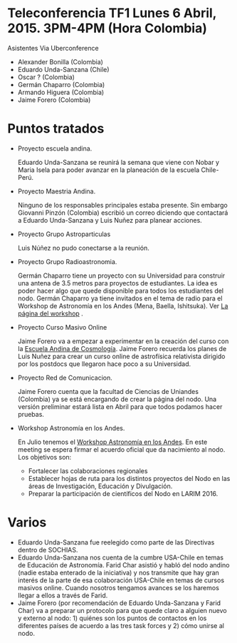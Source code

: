 Teleconferencia TF1 Lunes 6 Abril, 2015. 3PM-4PM (Hora Colombia)
=============================================================

Asistentes Via Uberconference
- Alexander Bonilla (Colombia)
- Eduardo Unda-Sanzana (Chile)
- Oscar ? (Colombia)
- Germán Chaparro (Colombia)
- Armando Higuera (Colombia)
- Jaime Forero (Colombia)

Puntos tratados
================



- Proyecto escuela andina. 

  Eduardo Unda-Sanzana se reunirá la semana que viene con Nobar y
  Maria Isela para poder avanzar en la planeación de la escuela
  Chile-Perú. 

- Proyecto Maestria Andina.  

  Ninguno de los responsables principales estaba presente. Sin embargo
  Giovanni Pinzón (Colombia) escribió un correo diciendo que
  contactará a Eduardo Unda-Sanzana y Luis Nuñez para planear
  acciones.

- Proyecto Grupo Astroparticulas

  Luis Núñez no pudo conectarse a la reunión.

- Proyecto Grupo Radioastronomia.

  Germán Chaparro tiene un proyecto con su Universidad para construir
  una antena de 3.5 metros para proyectos de estudiantes. La idea es
  poder hacer algo que quede disponible para todos los estudiantes del
  nodo.
  Germán Chaparro ya tiene invitados en el tema de radio para el
  Workshop de Astronomía en los Andes (Mena, Baella, Ishitsuka). Ver
  [La página del
  workshop](http://forero.github.io/WorkshopAstronomiaAndes2/) .

- Proyecto Curso Masivo Online

  Jaime Forero va a empezar a experimentar en la creación del curso
  con la [Escuela Andina de
  Cosmología](http://forero.github.io/AndeanCosmologySchool/). Jaime
  Forero recuerda los planes de Luis Nuñez para crear un curso online
  de astrofísica relativista dirigido por los postdocs que llegaron
  hace poco a su Universidad.

- Proyecto Red de Comunicacion.

  Jaime Forero cuenta que la facultad de Ciencias de Uniandes
  (Colombia) ya se está encargando de crear la página del nodo. Una
  versión preliminar estará lista en Abril para que todos podamos
  hacer pruebas.

- Workshop Astronomía en los Andes.

  En Julio tenemos el [Workshop Astronomía en los
  Andes](http://forero.github.io/AndeanCosmologySchool/). 
  En este meeting se espera firmar el acuerdo oficial que da
  nacimiento al nodo.
  Los objetivos son:
  - Fortalecer las colaboraciones regionales
  - Establecer hojas de ruta para los distintos proyectos del Nodo en
  las áreas de Investigación, Educación y Divulgación. 
  - Preparar la participación de científicos del Nodo en LARIM 2016.



Varios
======

- Eduardo Unda-Sanzana fue reelegido como parte de las Directivas
  dentro de SOCHIAS.
- Eduardo Unda-Sanzana nos cuenta de la cumbre USA-Chile en temas de Educación de
  Astronomía. Farid Char asistió y habló del nodo andino (nadie estaba
  enterado de la iniciativa) y nos transmite que hay gran interés de
  la parte de esa colaboración USA-Chile en temas de cursos masivos
  online. Cuando nosotros tengamos avances se los haremos llegar a
  ellos a través de Farid.
- Jaime Forero (por recomendación de Eduardo Unda-Sanzana y Farid
  Char) va a preparar un protocolo para que quede claro a alguien
  nuevo y externo al nodo: 1) quiénes son los puntos de contactos en los
  diferentes países de acuerdo a las tres task forces y 2) cómo unirse
  al nodo.
